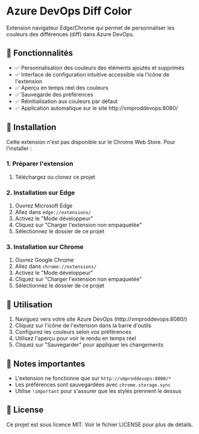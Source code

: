 # Azure DevOps Diff Color

Extension navigateur Edge/Chrome qui permet de personnaliser les couleurs des différences (diff) dans Azure DevOps.

## 🎯 Fonctionnalités

- ✅ Personnalisation des couleurs des éléments ajoutés et supprimés
- ✅ Interface de configuration intuitive accessible via l'icône de l'extension
- ✅ Aperçu en temps réel des couleurs
- ✅ Sauvegarde des préférences
- ✅ Réinitialisation aux couleurs par défaut
- ✅ Application automatique sur le site http://vmproddevops:8080/

## 🚀 Installation

Cette extension n'est pas disponible sur le Chrome Web Store. Pour l'installer :

### 1. Préparer l'extension
1. Téléchargez ou clonez ce projet

### 2. Installation sur Edge
1. Ouvrez Microsoft Edge
2. Allez dans `edge://extensions/`
3. Activez le "Mode développeur" 
4. Cliquez sur "Charger l'extension non empaquetée"
5. Sélectionnez le dossier de ce projet

### 3. Installation sur Chrome
1. Ouvrez Google Chrome
2. Allez dans `chrome://extensions/`
3. Activez le "Mode développeur"
4. Cliquez sur "Charger l'extension non empaquetée"
5. Sélectionnez le dossier de ce projet

## 🎨 Utilisation

1. Naviguez vers votre site Azure DevOps (http://vmproddevops:8080/)
2. Cliquez sur l'icône de l'extension dans la barre d'outils
3. Configurez les couleurs selon vos préférences
4. Utilisez l'aperçu pour voir le rendu en temps réel
5. Cliquez sur "Sauvegarder" pour appliquer les changements

## 📝 Notes importantes

- L'extension ne fonctionne que sur `http://vmproddevops:8080/*`
- Les préférences sont sauvegardées avec `chrome.storage.sync`
- Utilise `!important` pour s'assurer que les styles prennent le dessus

## 📄 License

Ce projet est sous licence MIT. Voir le fichier LICENSE pour plus de détails.
